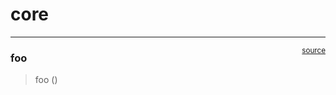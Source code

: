 # core


<!-- WARNING: THIS FILE WAS AUTOGENERATED! DO NOT EDIT! -->

------------------------------------------------------------------------

<a href="https://github.com/numb3r33/llava/blob/main/llava/core.py#L9"
target="_blank" style="float:right; font-size:smaller">source</a>

### foo

>  foo ()
